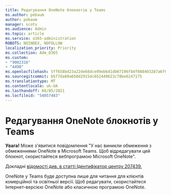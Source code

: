 ```yaml
---
title: Редагування OneNote блокнотів у Teams
ms.author: pebaum
author: pebaum
manager: scotv
ms.audience: Admin
ms.topic: article
ms.service: o365-administration
ROBOTS: NOINDEX, NOFOLLOW
localization_priority: Priority
ms.collection: Adm_O365
ms.custom:
- "9002316"
- "4498"
ms.openlocfilehash: 5ff658bd23a22de68dce99eb641db07196f84f080403287a6f06b4d8ff69c7d9
ms.sourcegitcommit: b5f7da89a650d2915dc652449623c78be6247175
ms.translationtype: MT
ms.contentlocale: uk-UA
ms.lasthandoff: 08/05/2021
ms.locfileid: "54057483"
---
```

# <a name="editing-onenote-notebooks-in-teams"></a>Редагування OneNote блокнотів у Teams

**Увага!** Може з'явитися повідомлення "У нас виникли обмеження з обмеженнями OneNote в Microsoft Teams. Щоб відредагувати цей блокнот, скористайтеся вебпрограмою Microsoft OneNote".  

Докладні [відомості див. в статті Ідентифікатор центру 207439.](https://admin.microsoft.com/Adminportal/Home?source=applauncher#MessageCenter?id=MC207439)

OneNote у Teams буде доступна лише для читання для клієнтів комерційної та освітньої версії. Щоб редагувати, скористайтеся Інтернет-версією OneNote або класичною програмою OneNote.
